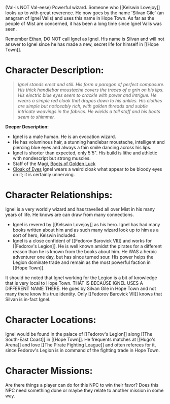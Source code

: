 (Val-is NOT Val-eese)
Powerful wizard. Someone who [[Kelswin Lovejoy]] looks up to with great reverence.
He now goes by the name 'Silvan Gile' (an anagram of Ignel Valis) and uses this name in Hope Town. As far as the people of Mist are concerned, it has been a long time since Ignel Valis was seen. 

Remember Ethan, DO NOT call Ignel as Ignel. His name is Silvan and will not answer to Ignel since he has made a new, secret life for himself in [[Hope Town]].
# Character Description:
>*Ignel stands erect and still. His form a paragon of perfect composure. His thick handlebar moustache covers the traces of a grin on his lips. His electric blue eyes seem to crackle with power and intrigue. He wears a simple red cloak that drapes down to his ankles. His clothes are simple but noticeably rich, with golden threads and subtle intricate weavings in the fabrics. He wields a tall staff and his boots seem to shimmer.*

**Deeper Description:**
-  Ignel is a male human. He is an evocation wizard.
-  He has voluminous hair, a stunning handlebar moustache, intelligent and piercing blue eyes and always a fain smile dancing across his lips.
-  Ignel is shorter than expected, only 5'5". His build is lithe and athletic with nondescript but strong muscles.
-  Staff of the Magi, [Boots of Golden Luck](https://www.5esrd.com/database/magicitem/boots-of-golden-luck/)
-  [Cloak of Eyes](https://www.5esrd.com/database/magicitem/cloak-of-eyes/) Ignel wears a weird cloak what appear to be bloody eyes on it; it is certainly unnerving. 
# Character Relationships: 
Ignel is a very worldly wizard and has travelled all over Mist in his many years of life. He knows are can draw from many connections.
- Ignel is revered by [[Kelswin Lovejoy]] as his hero. Ignel has had many books written about him and as such many wizard look up to him as a sort of hero, Kelswin included.
- Ignel is a close confident of [[Fedorov Barovick VII]] and works for [[Fedorov's Legion]]. He is well known amidst the pirates for a different reason than he is known from the books about him. He WAS a heroic adventurer one day, but has since turned sour. His power helps the Legion dominate trade and remain as the most powerful faction in [[Hope Town]].

It should be noted that Ignel working for the Legion is a bit of knowledge that is very local to Hope Town. THAT IS BECAUSE IGNEL USES A DIFFERENT NAME THERE. He goes by Silvan Gile in Hope Town and not many there know his true identity. Only [[Fedorov Barovick VII]] knows that Silvan is in-fact Ignel. 
# Character Locations:
Ignel would be found in the palace of [[Fedorov's Legion]] along [[The South-East Coast]] in [[Hope Town]]. He frequents matches at [[Hugo's Arena]] and love [[The Pirate Fighting League]] and often referees for it, since Fedorov's Legion is in command of the fighting trade in Hope Town. 
# Character Missions:
Are there things a player can do for this NPC to win their favor? Does this NPC need something done or maybe they relate to another mission in some way. 